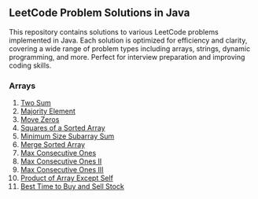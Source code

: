 ## LeetCode Problem Solutions in Java
This repository contains solutions to various LeetCode problems implemented in Java. Each solution is optimized for efficiency and clarity, covering a wide range of problem types including arrays, strings, dynamic programming, and more. Perfect for interview preparation and improving coding skills.

### Arrays
1. <a href='https://github.com/ijasmoopan/leetcode-java/blob/master/Two%20Sum/Solution.java'>Two Sum</a>
2. <a href='https://github.com/ijasmoopan/leetcode-java/blob/master/Majority%20Element/Solution.java'>Majority Element</a>
3. <a href='https://github.com/ijasmoopan/leetcode-java/blob/master/Move%20Zeros/Solution.java'>Move Zeros</a>
4. <a href='https://github.com/ijasmoopan/leetcode-java/blob/master/Squares%20of%20a%20Sorted%20Array/Solution.java'>Squares of a Sorted Array</a>
5. <a href='https://github.com/ijasmoopan/leetcode-java/blob/master/Minimum%20Size%20Subarray%20Sum/Solution.java'>Minimum Size Subarray Sum</a>
6. <a href='https://github.com/ijasmoopan/leetcode-java/blob/master/Merge%20Sorted%20Array/Solution.java'>Merge Sorted Array</a>
7. <a href='https://github.com/ijasmoopan/leetcode-java/blob/master/Max%20Consecutive%20Ones/Solution.java'>Max Consecutive Ones</a>
8. <a href='https://github.com/ijasmoopan/leetcode-java/blob/master/Max%20Consecutive%20Ones%20II/Solution.java'>Max Consecutive Ones II</a>
9. <a href='https://github.com/ijasmoopan/leetcode-java/blob/master/Max%20Consecutive%20Ones%20III/Solution.java'>Max Consecutive Ones III</a>
10. <a href='https://github.com/ijasmoopan/leetcode-java/blob/master/Product%20of%20Array%20Except%20Self/Solution.java'>Product of Array Except Self</a>
11. <a href='https://github.com/ijasmoopan/leetcode-java/blob/master/Best%20Time%20to%20Buy%20and%20Sell%20Stock/Solution.java'>Best Time to Buy and Sell Stock</a>
